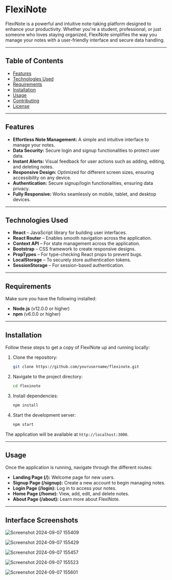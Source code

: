 # **FlexiNote**

FlexiNote is a powerful and intuitive note-taking platform designed to enhance your productivity. Whether you're a student, professional, or just someone who loves staying organized, FlexiNote simplifies the way you manage your notes with a user-friendly interface and secure data handling.

---

## **Table of Contents**
- [Features](#features)
- [Technologies Used](#technologies-used)
- [Requirements](#requirements)
- [Installation](#installation)
- [Usage](#usage)
- [Contributing](#contributing)
- [License](#license)

---

## **Features**

- **Effortless Note Management:** A simple and intuitive interface to manage your notes.
- **Data Security:** Secure login and signup functionalities to protect user data.
- **Instant Alerts:** Visual feedback for user actions such as adding, editing, and deleting notes.
- **Responsive Design:** Optimized for different screen sizes, ensuring accessibility on any device.
- **Authentication:** Secure signup/login functionalities, ensuring data privacy.
- **Fully Responsive:** Works seamlessly on mobile, tablet, and desktop devices.

---

## **Technologies Used**

- **React** – JavaScript library for building user interfaces.
- **React Router** – Enables smooth navigation across the application.
- **Context API** – For state management across the application.
- **Bootstrap** – CSS framework to create responsive designs.
- **PropTypes** – For type-checking React props to prevent bugs.
- **LocalStorage** – To securely store authentication tokens.
- **SessionStorage** – For session-based authentication.

---

## **Requirements**

Make sure you have the following installed:

- **Node.js** (v12.0.0 or higher)
- **npm** (v6.0.0 or higher)

---

## **Installation**

Follow these steps to get a copy of FlexiNote up and running locally:

1. Clone the repository:

    ```bash
    git clone https://github.com/yourusername/flexinote.git
    ```

2. Navigate to the project directory:

    ```bash
    cd flexinote
    ```

3. Install dependencies:

    ```bash
    npm install
    ```

4. Start the development server:

    ```bash
    npm start
    ```

The application will be available at `http://localhost:3000`.

---

## **Usage**

Once the application is running, navigate through the different routes:

- **Landing Page (/):** Welcome page for new users.
- **Signup Page (/signup):** Create a new account to begin managing notes.
- **Login Page (/login):** Log in to access your notes.
- **Home Page (/home):** View, add, edit, and delete notes.
- **About Page (/about):** Learn more about FlexiNote.

---

## Interface Screenshots


![Screenshot 2024-09-07 155409](https://github.com/user-attachments/assets/66c4046a-babc-47cc-8c6a-c6277d5e6528)

![Screenshot 2024-09-07 155429](https://github.com/user-attachments/assets/08036804-b9e3-42c4-87ef-5ec4e2291f87)

![Screenshot 2024-09-07 155457](https://github.com/user-attachments/assets/6eebfe50-81c8-4ee7-a05e-eebf19a05072)


![Screenshot 2024-09-07 155523](https://github.com/user-attachments/assets/718f33e6-140f-4622-9a2f-8b91e8d836f3)


![Screenshot 2024-09-07 155601](https://github.com/user-attachments/assets/9b83c513-8607-4927-b369-1ea0b8a5822c)



